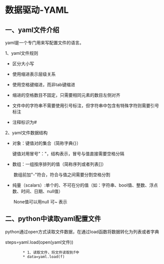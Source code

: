 #  数据驱动-YAML

## 一、yaml文件介绍

yaml是一个专门用来写配置文件的语言。

1、yaml文件规则

* 区分大小写

* 使用缩进表示层级关系

* 使用空格键缩进，而非tab键缩进

* 缩进的空格数目不固定，只需要相同元素的数目左侧对齐

* 文件中的字符串不需要使用引号标注，但字符串中包含有特殊字符则需要引号标注

* 注释标识为#

  

2、yaml文件数据结构

* 对象：键值对的集合（简称字典{}）

   	键值对用冒号"："，结构表示，冒号与值直接需要空格分隔

* 数组：一组按序排列的值（简称序列或者列表[]）

  ​		数组前加"-"符合，符合与值之间需要分割空格分割

* 纯量（scalars）:单个的、不可在分的值（如：字符串、bool值、整数、浮点数、时间、日期、null值）

  ​		None值可以用null 可~ 表示





## 二、python中读取yaml配置文件

​	python通过open方式读取文件数据，在通过load函数将数据转化为列表或者字典



steps=yaml.load(open(yaml文件))

			* 1、读取文件，将文件读取到f中
			* data=yaml.load(f)



